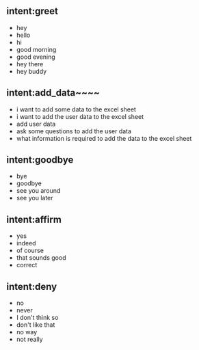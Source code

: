 ## intent:greet
- hey
- hello
- hi
- good morning
- good evening
- hey there
- hey buddy

## intent:add_data~~~~
- i want to add some data to the excel sheet
- i want to add the user data to the excel sheet
- add user data
- ask some questions to add the user data
- what information is required to add the data to the excel sheet

## intent:goodbye
- bye
- goodbye
- see you around
- see you later

## intent:affirm
- yes
- indeed
- of course
- that sounds good
- correct

## intent:deny
- no
- never
- I don't think so
- don't like that
- no way
- not really


